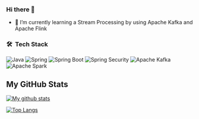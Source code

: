 ### Hi there 👋

- 🌱 I’m currently learning a Stream Processing by using Apache Kafka and Apache Flink

### 🛠 &nbsp;Tech Stack

![Java](https://img.shields.io/badge/Java-%23ED8B00.svg?style=for-the-badge&logo=java&logoColor=white)
![Spring](https://img.shields.io/badge/Spring-%236DB33F.svg?style=for-the-badge&logo=spring&logoColor=white)
![Spring Boot](https://img.shields.io/badge/Spring%20Boot-%236DB33F.svg?style=for-the-badge&logo=springboot&logoColor=white)
![Spring Security](https://img.shields.io/badge/Spring%20Security-%236DB33F.svg?style=for-the-badge&logo=springsecurity&logoColor=white)
![Apache Kafka](https://img.shields.io/badge/Apache%20Kafka-black.svg?style=for-the-badge&logo=apachekafka&logoColor=white)
![Apache Spark](https://img.shields.io/badge/Apache%20Spark-d4651c.svg?style=for-the-badge&logo=apachespark&logoColor=white)

## My GitHub Stats

<a href="https://github.com/AndrewKuzmin">
 <img align="center" src="https://github-readme-stats.vercel.app/api?username=AndrewKuzmin&show_icons=true&theme=light&line_height=27&include_all_commits=false&count_private=true&hide=issues,prs,contribs" alt="My github stats"/>
</a>

[![Top Langs](https://github-readme-stats.vercel.app/api/top-langs/?username=AndrewKuzmin&hide=javascript)](https://github.com/AndrewKuzmin/github-readme-stats)

<!--
**AndrewKuzmin/AndrewKuzmin** is a ✨ _special_ ✨ repository because its `README.md` (this file) appears on your GitHub profile.

Here are some ideas to get you started:

- 🔭 I’m currently working on ...
- 🌱 I’m currently learning ...
- 👯 I’m looking to collaborate on ...
- 🤔 I’m looking for help with ...
- 💬 Ask me about ...
- 📫 How to reach me: ...
- 😄 Pronouns: ...
- ⚡ Fun fact: ...
-->
